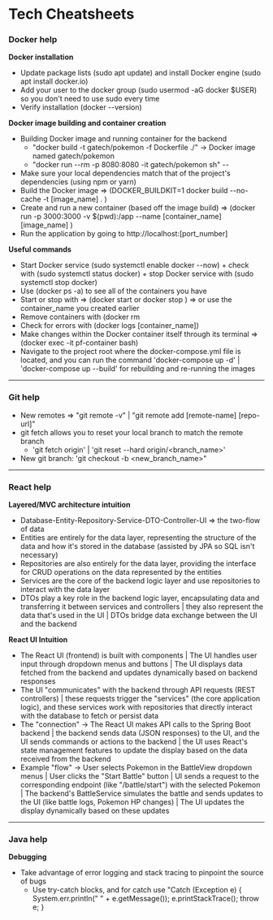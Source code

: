 # Tech Cheatsheets

### Docker help
**Docker installation**
- Update package lists (sudo apt update) and install Docker engine (sudo apt install docker.io)
- Add your user to the docker group (sudo usermod -aG docker $USER) so you don't need to use sudo every time
- Verify installation (docker --version)

**Docker image building and container creation**
- Building Docker image and running container for the backend
  - "docker build -t gatech/pokemon -f Dockerfile ./" -> Docker image named gatech/pokemon
  - "docker run --rm -p 8080:8080 -it gatech/pokemon sh"
--
- Make sure your local dependencies match that of the project's dependencies (using npm or yarn)
- Build the Docker image => (DOCKER_BUILDKIT=1 docker build --no-cache -t [image_name] . )
- Create and run a new container (based off the image build) => (docker run -p 3000:3000 -v $(pwd):/app --name [container_name] [image_name] )
- Run the application by going to http://localhost:[port_number]

**Useful commands**
- Start Docker service (sudo systemctl enable docker --now) + check with (sudo systemctl status docker) + stop Docker service with (sudo systemctl stop docker)
- Use (docker ps -a) to see all of the containers you have
- Start or stop with => (docker start <CONTAINER ID> or docker stop <CONTAINER ID> ) => or use the container_name you created earlier
- Remove containers with (docker rm <CONTAINER ID or NAME>
- Check for errors with (docker logs [container_name])
- Make changes within the Docker container itself through its terminal => (docker exec -it pf-container bash)
- Navigate to the project root where the docker-compose.yml file is located, and you can run the command 'docker-compose up -d' | 'docker-compose up --build' for rebuilding and re-running the images


---

### Git help
- New remotes => "git remote -v" | "git remote add [remote-name] [repo-url]"
- git fetch allows you to reset your local branch to match the remote branch 
  - 'git fetch origin' | 'git reset --hard origin/<branch_name>'
- New git branch: 'git checkout -b <new_branch_name>"

---

### React help
**Layered/MVC architecture intuition**
- Database-Entity-Repository-Service-DTO-Controller-UI => the two-flow of data
- Entities are entirely for the data layer, representing the structure of the data and how it's stored in the database (assisted by JPA so SQL isn't necessary)
- Repositories are also entirely for the data layer, providing the interface for CRUD operations on the data represented by the entities
- Services are the core of the backend logic layer and use repositories to interact with the data layer
- DTOs play a key role in the backend logic layer, encapsulating data and transferring it between services and controllers | they also represent the data that's used in the UI | DTOs bridge data exchange between the UI and the backend

**React UI Intuition**
- The React UI (frontend) is built with components | The UI handles user input through dropdown menus and buttons | The UI displays data fetched from the backend and updates dynamically based on backend responses
- The UI "communicates" with the backend through API requests (REST controllers) | these requests trigger the "services" (the core application logic), and these services work with repositories that directly interact with the database to fetch or persist data
- The "connection" -> The React UI makes API calls to the Spring Boot backend | the backend sends data (JSON responses) to the UI, and the UI sends commands or actions to the backend | the UI uses React's state management features to update the display based on the data received from the backend
- Example "flow" -> User selects Pokemon in the BattleView dropdown menus | User clicks the "Start Battle" button | UI sends a request to the corresponding endpoint (like "/battle/start") with the selected Pokemon | The backend's BattleService simulates the battle and sends updates to the UI (like battle logs, Pokemon HP changes) | The UI updates the display dynamically based on these updates

---

### Java help
**Debugging**
- Take advantage of error logging and stack tracing to pinpoint the source of bugs
  - Use try-catch blocks, and for catch use "Catch (Exception e) { System.err.println(" " + e.getMessage()); e.printStackTrace(); throw e; }
